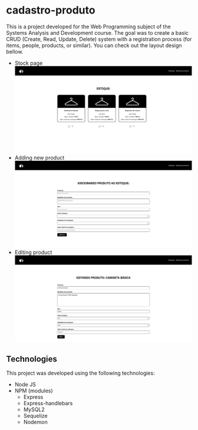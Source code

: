 # cadastro-produto

This is a project developed for the Web Programming subject of the Systems Analysis and Development course. The goal was to create a basic CRUD (Create, Read, Update, Delete) system with a registration process (for items, people, products, or similar).
You can check out the layout design bellow.

- Stock page
![](public/images/stock-page.png)
- Adding new product
![](public/images/add-page.png)
- Editing product
![](public/images/edit-page.png)


## Technologies

This project was developed using the following technologies:
- Node JS
- NPM (modules)
  - Express
  - Express-handlebars
  - MySQL2
  - Sequelize
  - Nodemon
